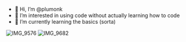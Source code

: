 - 👋 Hi, I’m @plumonk
- 👀 I’m interested in using code without actually learning how to code
- 🌱 I’m currently learning the basics (sorta)


![IMG_9576](https://user-images.githubusercontent.com/84544984/131943272-7fb9a89f-0187-4530-add0-82ac46247d2d.JPG)
![IMG_9682](https://user-images.githubusercontent.com/84544984/131943274-f1ff373d-302c-4a9b-bda5-fb26635117d8.JPG)





<!---
plumonk/plumonk is a ✨ special ✨ repository because its `README.md` (this file) appears on your GitHub profile.
You can click the Preview link to take a look at your changes.
--->
